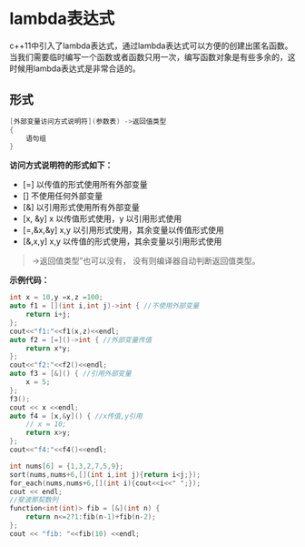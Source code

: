 # lambda表达式
c++11中引入了lambda表达式，通过lambda表达式可以方便的创建出匿名函数。当我们需要临时编写一个函数或者函数只用一次，编写函数对象是有些多余的，这时候用lambda表达式是非常合适的。

## 形式
```c++
[外部变量访问方式说明符](参数表) ->返回值类型
{
    语句组
}
```
**访问方式说明符的形式如下：**
- [=] 以传值的形式使用所有外部变量
- [] 不使用任何外部变量
- [&] 以引用形式使用所有外部变量
- [x, &y] x 以传值形式使用，y 以引用形式使用
- [=,&x,&y] x,y 以引用形式使用，其余变量以传值形式使用
- [&,x,y] x,y 以传值的形式使用，其余变量以引用形式使用

>->返回值类型”也可以没有， 没有则编译器自动判断返回值类型。

**示例代码：**
```c++
int x = 10,y =x,z =100;
auto f1 = [](int i,int j)->int { //不使用外部变量
    return i+j;
};
cout<<"f1:"<<f1(x,z)<<endl; 
auto f2 = [=]()->int { //外部变量传值
    return x*y;
};
cout<<"f2:"<<f2()<<endl;
auto f3 = [&]() { //引用外部变量
    x = 5;
};
f3();
cout << x <<endl;
auto f4 = [x,&y]() { //x传值,y引用
    // x = 10;
    return x>y;
};
cout<<"f4:"<<f4()<<endl;

int nums[6] = {1,3,2,7,5,9};
sort(nums,nums+6,[](int i,int j){return i<j;});
for_each(nums,nums+6,[](int i){cout<<i<<" ";});
cout << endl;
//斐波那契数列
function<int(int)> fib = [&](int n) {
    return n<=2?1:fib(n-1)+fib(n-2);
};
cout << "fib: "<<fib(10) <<endl;
```

